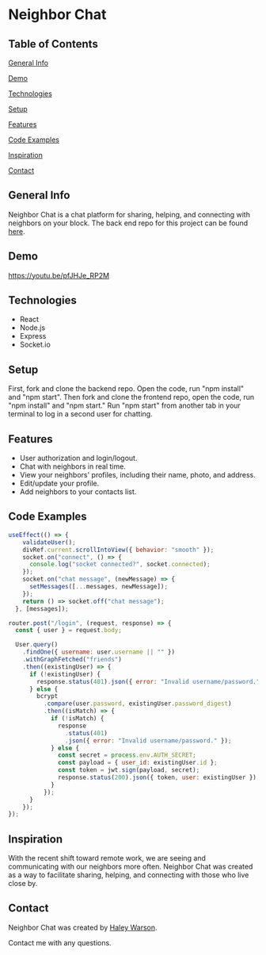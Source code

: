 # Neighbor Chat

## Table of Contents

[General Info](#general-info)

[Demo](#demo)

[Technologies](#technologies)

[Setup](#setup)

[Features](#features)

[Code Examples](#code-examples)

[Inspiration](#inspiration)

[Contact](#contact)

## General Info

Neighbor Chat is a chat platform for sharing, helping, and connecting with neighbors on your block.
The back end repo for this project can be found [here](https://github.com/haleywarson/neighbor-chat-backend).

## Demo

https://youtu.be/pfJHJe_RP2M

## Technologies

- React
- Node.js
- Express
- Socket.io

## Setup

First, fork and clone the backend repo. Open the code, run "npm install" and "npm start". 
Then fork and clone the frontend repo, open the code, run "npm install" and "npm start." Run "npm start" from another tab in your terminal to log in a second user for chatting.

## Features

- User authorization and login/logout.
- Chat with neighbors in real time.
- View your neighbors' profiles, including their name, photo, and address.
- Edit/update your profile.
- Add neighbors to your contacts list.

## Code Examples

```js
useEffect(() => {
    validateUser();
    divRef.current.scrollIntoView({ behavior: "smooth" });
    socket.on("connect", () => {
      console.log("socket connected?", socket.connected);
    });
    socket.on("chat message", (newMessage) => {
      setMessages([...messages, newMessage]);
    });
    return () => socket.off("chat message");
  }, [messages]);
```
  
```js
router.post("/login", (request, response) => {
  const { user } = request.body;

  User.query()
    .findOne({ username: user.username || "" })
    .withGraphFetched("friends")
    .then((existingUser) => {
      if (!existingUser) {
        response.status(401).json({ error: "Invalid username/password." });
      } else {
        bcrypt
          .compare(user.password, existingUser.password_digest)
          .then((isMatch) => {
            if (!isMatch) {
              response
                .status(401)
                .json({ error: "Invalid username/password." });
            } else {
              const secret = process.env.AUTH_SECRET;
              const payload = { user_id: existingUser.id };
              const token = jwt.sign(payload, secret);
              response.status(200).json({ token, user: existingUser });
            }
          });
      }
    });
});
```

## Inspiration

With the recent shift toward remote work, we are seeing and communicating with our neighbors more often. Neighbor Chat was created as a way to facilitate sharing, helping, and connecting with those who live close by. 

## Contact

Neighbor Chat was created by [Haley Warson](https://www.linkedin.com/in/haleywarson/).

Contact me with any questions.
